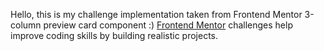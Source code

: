 Hello, this is my challenge implementation taken from Frontend Mentor 3-column preview card component :)
[Frontend Mentor](https://www.frontendmentor.io) challenges help improve coding skills by building realistic projects.
